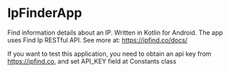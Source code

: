 # IpFinderApp
Find information details about an IP. Written in Kotlin for Android.
The app uses Find Ip RESTful API. See more at: https://ipfind.co/docs/

If you want to test this application, you need to obtain an api key from https://ipfind.co, and set API_KEY field at Constants class

